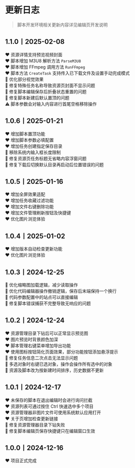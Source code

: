 # 更新日志

> 脚本开发环境相关更新内容详见编辑页开发说明

## 1.1.0丨2025-02-08
♥️ 资源详情支持预览视频封面  
♥️ 脚本增加 M3U8 解析方法 `ParseM3U8`  
♥️ 脚本增加 FFmpeg 调用方法 `RunFFmpeg`  
♥️ 脚本方法 `CreateTask` 支持传入已下载文件及设置手动完成模式  
🔧 优化部分视觉效果  
🔧 修复特殊任务名称导致资源页封面不显示问题  
🔧 修复脚本编辑保存后折叠状态重置的问题  
🔧 修复脚本新建后默认置顶的问题  
⚠️ 脚本参数会对输入内容进行首尾空格移除操作  

## 1.0.6丨2025-01-21
♥️ 增加脚本置顶功能  
♥️ 增加脚本参数必填配置  
♥️ 增加任务创建指定保存目录  
🔧 移除系统内输入框长度限制  
🔧 修复资源页任务标题无省略内容浮窗问题  
🔧 修复下载后切换默认目录再启动后位置错误的问题  

## 1.0.5丨2025-01-16
♥️ 增加全屏效果适配  
♥️ 增加任务收藏过滤功能  
♥️ 增加文件右键删除功能  
♥️ 增加文件管理刷新按钮及快捷键  
♥️ 优化图片浏览体验  

## 1.0.4丨2025-01-02
♥️ 增加版本自动检查更新功能  
♥️ 优化图片浏览体验  

## 1.0.3丨2024-12-25
🔧 优化缩略图加载逻辑，减少读取操作  
🔧 优化代码编辑器操作撤销逻辑，保存后末端保持一个换行  
🔧 代码参数配置中的站点可以直接编辑  
🔧 修复脚本错误捕获不完整导致无响应的问题  

## 1.0.2丨2024-12-24
♥️ 资源管理目录下钻后可以正常显示预览图  
♥️ 图片预览时背景颜色加深  
♥️ 脚本管理右键菜单增加导出功能  
♥️ 使用图标按钮简化页面效果，部分功能按钮添加悬浮提示  
🔧 修复任务信息二次点击无法显示问题  
🔧 多选对象时右键已选对象，操作会操作所有选中的对象  
🔧 资源及脚本改为按新建时间排序，历史数据不更新  

## 1.0.1丨2024-12-17
♥️ 未保存的脚本在退出编辑时会进行询问拦截  
♥️ 资源列表可通过按住 Ctrl 快速选中多个项目  
♥️ 资源管理器非图片文件可使用系统默认应用打开  
♥️ 关于页增加检查更新链接  
🔧 修复资源管理器目录下钻失败  
🔧 修复脚本编辑页保存快捷键只在编辑窗口生效  

## 1.0.0丨2024-12-16
♥️ 项目正式完成  
